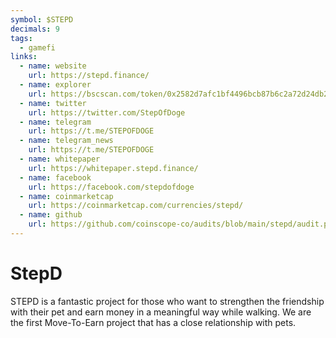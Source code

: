 ```yaml
---
symbol: $STEPD
decimals: 9
tags:
  - gamefi
links:
  - name: website
    url: https://stepd.finance/
  - name: explorer
    url: https://bscscan.com/token/0x2582d7afc1bf4496bcb87b6c2a72d24db279dd0e
  - name: twitter
    url: https://twitter.com/StepOfDoge
  - name: telegram
    url: https://t.me/STEPOFDOGE
  - name: telegram_news
    url: https://t.me/STEPOFDOGE
  - name: whitepaper
    url: https://whitepaper.stepd.finance/
  - name: facebook
    url: https://facebook.com/stepdofdoge
  - name: coinmarketcap
    url: https://coinmarketcap.com/currencies/stepd/
  - name: github
    url: https://github.com/coinscope-co/audits/blob/main/stepd/audit.pdf
---
```


# StepD

STEPD is a fantastic project for those who want to strengthen the friendship with their pet and earn money in a meaningful way while walking. We are the first Move-To-Earn project that has a close relationship with pets.
